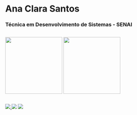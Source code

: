 <h1> Ana Clara Santos </h1> 
<h3> Técnica em Desenvolvimento de Sistemas - SENAI </h3>

##
<div>
  <img height="180cm" src="https://github-readme-stats.vercel.app/api?username=costaanaclara&theme=shadow_green&show_icons=true"/>
  <img height="180cm" src="https://github-readme-stats.vercel.app/api/top-langs/?username=costaanaclara&theme=shadow_green&layout=compact"/>
</div>

##
<div>
  <a href="mailto:anaclara.santoscosta2409@gmail.com"> <img src="https://img.shields.io/badge/-Gmail-%23333?style=for-the-badge&logo=gmail&logoColor=white" > </a>
  <a href="https://www.linkedin.com/in/anaclarasantoscosta"><img src="https://img.shields.io/badge/-LinkedIn-%230077B5?style=for-the-badge&logo=linkedin&logoColor=white"></a> 
  <a href="https://www.instagram.com/anaclara.ahh/?igsh=MnRvcGM1MWEzN2Qw" target="_blank"><img src="https://img.shields.io/badge/-Instagram-%23E4405F?style=for-the-badge&logo=instagram&logoColor=white" target="_blank"></a>                                                     
</div>
